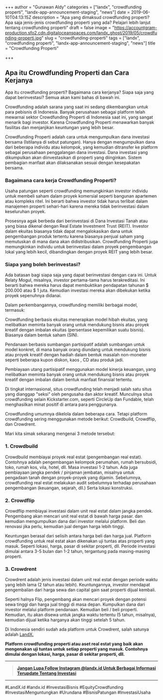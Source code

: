 +++
author = "Gunawan Aldy"
categories = ["landx", "crowdfunding properti", "landx-app-announcement-staging", "news"]
date = 2019-06-10T04:13:15Z
description = "Apa yang dimaksud crowdfunding properti? Apa saja jenis-jenis crowdfunding properti yang ada? Pelajari lebih lanjut tentang crowdfunding properti"
draft = false
image = "https://accountgram-production.sfo2.cdn.digitaloceanspaces.com/landx_ghost/2019/05/crowdfunding-properti.jpg"
slug = "crowdfunding-properti"
tags = ["landx", "crowdfunding properti", "landx-app-announcement-staging", "news"]
title = "Crowdfunding Properti"

+++


## Apa itu Crowdfunding Properti dan Cara Kerjanya

Apa itu crowdfunding properti? Bagaimana cara kerjanya? Siapa saja yang dapat berinvestasi? Semua akan kami bahas di bawah ini.

Crowdfunding adalah sarana yang saat ini sedang dikembangkan untuk para pebisnis di Indonesia. Banyak perusahaan sebagai platform telah mewarnai sektor Crowdfunding Properti di Indonesia saat ini, yang sangat menarik bagi investor. Karena Crowdfunding Properti menawarkan banyak fasilitas dan menjanjikan keuntungan yang lebih besar.

Crowdfunding Properti adalah cara untuk mengumpulkan dana investasi bersama (Istilanya di sebut patungan). Hanya dengan mengumpulkan dana dari beberapa individu atau kelompok, yang kemudian ditransfer ke platform sebagai perusahaan penggalangan dana investasi. Dana investasi yang dikumpulkan akan diinvestasikan di properti yang diinginkan. Sistem pembagian manfaat akan dilaksanakan sesuai dengan kesepakatan bersama.

### Bagaimana cara kerja Crowdfunding Properti?

Usaha patungan seperti crowdfunding memungkinkan investor individu untuk membeli saham dalam proyek komersial seperti bangunan apartemen atau kompleks ritel. Ini berarti bahwa investor tidak harus terlibat dalam manajemen properti sehari-hari karena mereka tidak berinvestasi dalam keseluruhan proyek.

Prosesnya agak berbeda dari berinvestasi di Dana Investasi Tanah atau yang biasa dikenal dengan Real Estate Investment Trust (REIT). Investor dalam ekuitas biasanya tidak dapat mengalokasikan dana untuk pengembangan produk tertentu karena biasanya penjual saham yang memutuskan di mana dana akan didistribusikan. Crowdfunding Properti juga memungkinkan individu untuk berinvestasi dalam proyek pengembangan lokal yang lebih kecil, dibandingkan dengan proyek REIT yang lebih besar.

### Siapa yang boleh berinvestasi?

Ada batasan bagi siapa saja yang dapat berinvestasi dengan cara ini. Untuk Relaty Mogul, misalnya, investor pertama-tama harus terakreditasi. Ini berarti bahwa mereka harus dapat membuktikan pendapatan tahunan $ 200.000 atau $ 1 juta. Kemudian investasi mereka akan dibekukan ketika proyek sepenuhnya didanai.

Dalam perkembangannya, crowdfunding memiliki berbagai model, termasuk:

Crowdfunding berbasis ekuitas menerapkan model hibah ekuitas, yang melibatkan meminta banyak orang untuk mendukung bisnis atau proyek kreatif dengan imbalan ekuitas (persentase kepemilikan suatu bisnis). Biasanya dalam bentuk saham (SIN).

Pendanaan berbasis sumbangan partisipatif adalah sumbangan untuk model konkret, di mana banyak orang diundang untuk mendukung bisnis atau proyek kreatif dengan hadiah dalam bentuk masalah non-moneter seperti beberapa kupon diskon, kaos , CD atau produk jadi.

Pembiayaan utang partisipatif menggunakan model kinerja keuangan, yang melibatkan meminta banyak orang untuk mendukung bisnis atau proyek kreatif dengan imbalan dalam bentuk manfaat finansial tertentu.

Di tingkat internasional, situs crowdfunding telah menjadi salah satu situs yang dianggap "seksi" oleh pengusaha dan aktor kreatif. Munculnya situs crowdfunding selain Kickstarter.com, seperti CircleUp dan Fundable, telah menghasilkan minat positif di antara para penggunanya.

Crowdfunding umumnya dikelola dalam beberapa cara. Tetapi platform crowdfunding sering menggunakan metode berikut: Crowdbuild, Crowdflip, dan Crowdrent.

Mari kita simak sekarang mengenai 3 metode tersebut:

### 1. Crowdbuild

Crowdbuild membiayai proyek real estat (pengembangan real estat). Contohnya adalah pengembangan kelompok perumahan, rumah bersubsidi, toko, rumah kos, vila, hotel, dll. Masa investasi 1-2 tahun. Ada juga pembiayaan jangka pendek / pinjaman jembatan, misalnya untuk pengadaan tanah dengan proyek-proyek yang dijamin. Sebelumnya, crowdfunding real estat melakukan audit sebelumnya terhadap perusahaan pengembangan (keuangan, sejarah, dll.) Serta lokasi konstruksi.

### 2. Crowdflip

Crowdflip membiayai investasi dalam unit real estat dalam jangka pendek. Pengembang akan mencari unit real estat di bawah harga pasar. dan kemudian mengumpulkan dana dari investor melalui platform. Beli dan renovasi jika perlu, kemudian jual dengan harga lebih tinggi.

Keuntungan berasal dari selisih antara harga beli dan harga jual. Platform crowdfunding untuk real estat akan dikenakan uji tuntas atas properti yang masuk. Seperti lokasi, harga, pasar di sekitar properti, dll. Periode investasi dimulai antara 3-5 bulan dan 1-2 tahun, tergantung pada masing-masing properti.

### 3. Crowdrent

Crowdrent adalah jenis investasi dalam unit real estat dengan periode waktu yang lebih lama (2 tahun atau lebih). Keuntungannya, investor mendapat pengembalian dari harga sewa dan capital gain saat properti dijual kembali.

Seperti halnya Flip, pengembang akan mencari proyek dengan potensi sewa tinggi dan harga jual tinggi di masa depan. Kumpulkan dana dari investor melalui platform pendanaan. Kemudian beli / beli properti. Kemudian, itu akan disewa untuk jangka waktu tertentu (5 tahun, misalnya), kemudian dijual ketika harganya akan tinggi setelah 5 tahun.

Di Indonesia sendiri sudah ada platform untuk Crowdrent, salah satunya adalah [LandX.](https://landx.id/)

**Platform crowdfunding properti atau aset real estat yang baik akan mengenakan uji tuntas untuk setiap properti yang masuk. Contohnya dimulai dengan lokasi, harga, pasar di sekitar properti, dll.**

---

> [**Jangan Lupa Follow Instagram @landx.id Untuk Berbagai Informasi Terupdate Tentang Investasi**](https://instagram.com/landx.id?utm_medium=copy_link)

---

#LandX.id	#landx.id	#InvestasiBisnis	#EquityCrowdfunding	#InvestasiMenguntungkan	#Urundana	#BisnisPatungan	#InvestasiUsaha

